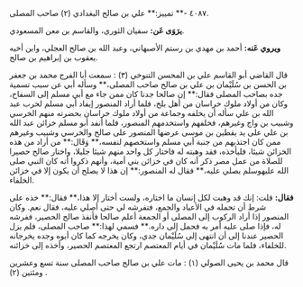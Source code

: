 ٤٠٨٧ -** تمييز:** علي بن صالح البغدادي (٢) صاحب المصلى.

**يرَوَى عَن:** سفيان الثوري، والقاسم بن معن المسعودي.

**ويروي عَنه:** أحمد بن مهدي بن رستم الأصبهاني، وعبد الله بن صالح العجلي، وابن أخيه يعقوب بن إبراهيم بن صالح.

قال القاضي أبو القاسم علي بن المحسن التنوخي (٣) : سمعت أبا الفرج محمد بن جعفر بن الحسن بن سُلَيْمان بن علي بن صالح صاحب المصلى،** وسأله أبي عن سبب تسمية جده بصاحب المصلى فقال:** إن صالحا جدنا كان ممن جاء مع أبي مسلم إلى السفاح، وكان من أولاد ملوك خراسان من أهل بلخ، فلما أراد المنصور إيفاد أبي مسلم لحرب عبد الله بن علي سأله أن يخلفه وجماعة من أولاد ملوك خراسان بحضرته منهم الخرسي وشبيب بن واج وغيرهم، فخلفهم واستخدمهم المنصور، فلما أنفد أبو مسلم خزائن عبد الله بن علي على يد يقطين بن موسى عرضها المنصور على صالح والخرسي وشبيب وغيرهم ممن كان اجتذبهم من جنبة أبي مسلم واستخصهم لنفسه،** وَقَال:** من أراد من هذه الخزائن شيئا، فليأخذه، فقد وهبته له فاختار كل واحد منهم شيئا جليلا، واختار صالح حصيرا للصلاة من عمل مصر ذكر أنه كان في خزائن بني أمية، وأنهم ذكروا أنه كان النبي صلى الله عليهوسلم يصلي عليه،** فقال له المنصور:** إن هذا لا يصلح أن يكون إلا في خزائن الخلفاء.

**فقال:** قلت: إنك قد وهبت لكل إنسان ما اختاره، ولست أختار إلا هذا،** فقال:** خذه على شرط أن تحمله في الأعياد والجمع، فتفرشه لي حتى أصلي عليه، فقال نعم. وكان المنصور إذا أراد الركوب إلى المصلى أو الجمعة أعلم صالحا فأنفذ صالح الحصير، ففرشه له، فإذا صلى عليه أمر به فحمل إلى داره.** فسمي لهذا:** صاحب المصلى، فلم يزل الحصير عندنا إلى أن انتهى إلى سُلَيْمان جدي، وكان يخرجه كما كان أبوه وجده يخرجانه للخلفاء، فلما مات سُلَيْمان في أيام المعتصم ارتجع المعتصم الحصير، وأخذه إلى خزائنه.

قال محمد بن يحيى الصولي (١) : مات علي بن صالح صاحب المصلى سنة تسع وعشرين ومئتين (٢) .